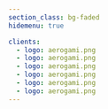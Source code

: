 ```yaml
---
section_class: bg-faded
hidemenu: true

clients:
  - logo: aerogami.png
  - logo: aerogami.png
  - logo: aerogami.png
  - logo: aerogami.png
  - logo: aerogami.png
  - logo: aerogami.png
---
```

